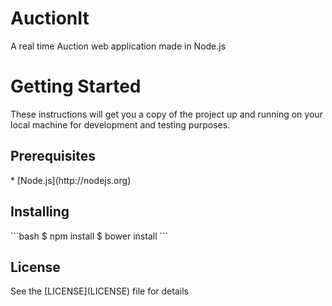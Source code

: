 <h1>AuctionIt</h1>

A real time Auction web application made in Node.js

<h1>Getting Started</h1>

These instructions will get you a copy of the project up and running on your local machine for development and testing purposes.

<h2>Prerequisites</h2>
* [Node.js](http://nodejs.org)

<h2>Installing</h2>
```bash
$ npm install
$ bower install
```

<h2>License</h2>
See the [LICENSE](LICENSE) file for details


